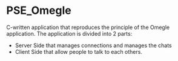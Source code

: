 # PSE_Omegle

C-written application that reproduces the principle of the Omegle application.
The application is divided into 2 parts: 
- Server Side that manages connections and manages the chats
- Client Side that allow people to talk to each others.